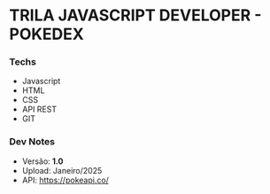 # TRILA JAVASCRIPT DEVELOPER - POKEDEX

### Techs 

* Javascript
* HTML
* CSS
* API REST
* GIT

### Dev Notes
- Versão: **1.0** 
- Upload: Janeiro/2025
- API: https://pokeapi.co/
  
